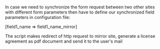 

In case we need to synchronize the form request between two other sites with different form parameters then have to define our synchronized field parameters in configuration file:

[field1_name => field1_name_mirror]

The script makes redirect of http request to mirror site, generate a license agreement as pdf document and send it to the user's mail
